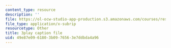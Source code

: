 ```yaml
---
content_type: resource
description: ''
file: https://ol-ocw-studio-app-production.s3.amazonaws.com/courses/res-6-012-introduction-to-probability-spring-2018/49e87e0961803b0976563e7ddbda4a96_UDkq_cLVSmc.srt
file_type: application/x-subrip
resourcetype: Other
title: 3play caption file
uid: 49e87e09-6180-3b09-7656-3e7ddbda4a96
---
```

